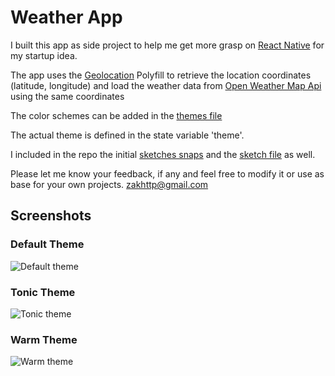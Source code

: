 # Weather App

I built this app as side project to help me get more grasp on [React Native](https://facebook.github.io/react-native/docs/getting-started.html) for my startup idea.

The app uses the [Geolocation](https://facebook.github.io/react-native/docs/geolocation.html#content) Polyfill to retrieve the location coordinates (latitude, longitude) and load the weather data from [Open Weather Map Api](https://http://openweathermap.org/api) using the same coordinates

The color schemes can be added in the [themes file](https://github.com/zakhttp/weather-app/blob/master/src/components/colorThemes.js)

The actual theme is defined in the state variable 'theme'.

I included in the repo the initial [sketches snaps](https://github.com/zakhttp/weather-app/tree/master/resources/sketches) and the [sketch file](https://github.com/zakhttp/weather-app/blob/master/resources/sketches/weather.sketch) as well.

Please let me know your feedback, if any and feel free to modify it or use as base for your own projects.
[zakhttp@gmail.com](mailto:zakhttp@gmail.com)

## Screenshots

### Default Theme
![Default theme][default]

### Tonic Theme
![Tonic theme][tonic]

### Warm Theme
![Warm theme][warm]

[default]: https://github.com/zakhttp/weather-app/blob/master/resources/screenshots/default.jpg "Default theme"
[tonic]: https://github.com/zakhttp/weather-app/blob/master/resources/screenshots/tonic.jpg "Tonic theme"
[warm]: https://github.com/zakhttp/weather-app/blob/master/resources/screenshots/warm.jpg "Warm theme"
